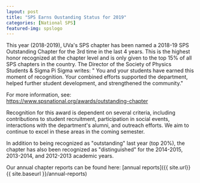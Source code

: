 ```yaml
---
layout: post
title: "SPS Earns Oustanding Status for 2019"
categories: [National SPS]
featured-img: spslogo
---
```


This year (2018-2019), UVa's SPS chapter has been named a 2018-19 SPS Outstanding Chapter for the 3rd time in the last 4 years. This is the highest honor recognized at the chapter level and is only given to the top 15% of all SPS chapters in the country. The Director of the Society of Physics Students & Sigma Pi Sigma writes: " You and your students have earned this moment of recognition. Your combined efforts supported the department, helped further student development, and strengthened the community."

For more information, see:
https://www.spsnational.org/awards/outstanding-chapter

Recognition for this award is dependent on several criteria, including contributions to student recruitment, participation in social events, interactions with the department's alumni, and outreach efforts. We aim to continue to excel in these areas in the coming semester.

In addition to being recognized as "outstanding" last year (top 20%), the chapter has also been recognized as "distinguished" for the 2014-2015, 2013-2014, and 2012-2013 academic years.

Our annual chapter reports can be found here: [annual reports]({{ site.url}}{{ site.baseurl }}/annual-reports)
